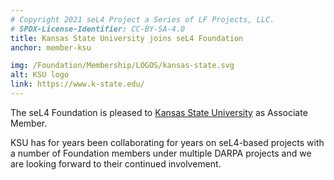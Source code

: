 ```yaml
---
# Copyright 2021 seL4 Project a Series of LF Projects, LLC.
# SPDX-License-Identifier: CC-BY-SA-4.0
title: Kansas State University joins seL4 Foundation
anchor: member-ksu

img: /Foundation/Membership/LOGOS/kansas-state.svg
alt: KSU logo
link: https://www.k-state.edu/
---
```


The seL4 Foundation is pleased to [Kansas State University](https://www.k-state.edu/)
as Associate Member.

KSU has for years been collaborating for years on seL4-based projects with a
number of Foundation members under multiple DARPA projects and we are looking
forward to their continued involvement.
